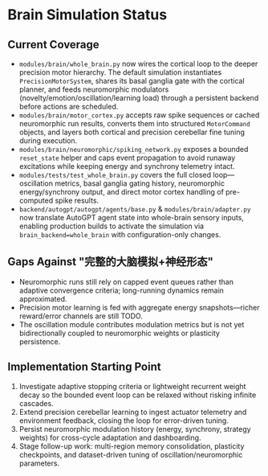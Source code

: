 # Brain Simulation Status

## Current Coverage
- `modules/brain/whole_brain.py` now wires the cortical loop to the deeper precision motor hierarchy. The default simulation instantiates `PrecisionMotorSystem`, shares its basal ganglia gate with the cortical planner, and feeds neuromorphic modulators (novelty/emotion/oscillation/learning load) through a persistent backend before actions are scheduled.
- `modules/brain/motor_cortex.py` accepts raw spike sequences or cached neuromorphic run results, converts them into structured `MotorCommand` objects, and layers both cortical and precision cerebellar fine tuning during execution.
- `modules/brain/neuromorphic/spiking_network.py` exposes a bounded `reset_state` helper and caps event propagation to avoid runaway excitations while keeping energy and synchrony telemetry intact.
- `modules/tests/test_whole_brain.py` covers the full closed loop—oscillation metrics, basal ganglia gating history, neuromorphic energy/synchrony output, and direct motor cortex handling of pre-computed spike results.
- `backend/autogpt/autogpt/agents/base.py` & `modules/brain/adapter.py` now translate AutoGPT agent state into whole-brain sensory inputs, enabling production builds to activate the simulation via `brain_backend=whole_brain` with configuration-only changes.

## Gaps Against "完整的大脑模拟+神经形态"
- Neuromorphic runs still rely on capped event queues rather than adaptive convergence criteria; long-running dynamics remain approximated.
- Precision motor learning is fed with aggregate energy snapshots—richer reward/error channels are still TODO.
- The oscillation module contributes modulation metrics but is not yet bidirectionally coupled to neuromorphic weights or plasticity persistence.

## Implementation Starting Point
1. Investigate adaptive stopping criteria or lightweight recurrent weight decay so the bounded event loop can be relaxed without risking infinite cascades.
2. Extend precision cerebellar learning to ingest actuator telemetry and environment feedback, closing the loop for error-driven tuning.
3. Persist neuromorphic modulation history (energy, synchrony, strategy weights) for cross-cycle adaptation and dashboarding.
4. Stage follow-up work: multi-region memory consolidation, plasticity checkpoints, and dataset-driven tuning of oscillation/neuromorphic parameters.
